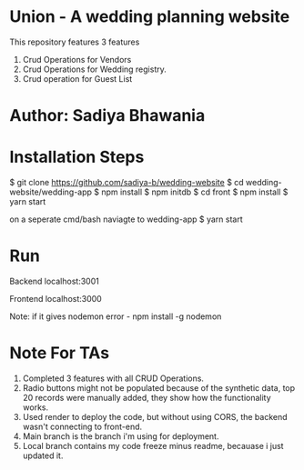 # Union - A wedding planning website
This repository features 3 features
1. Crud Operations for Vendors 
2. Crud Operations for Wedding registry. 
3. Crud operation for Guest List


# Author: Sadiya Bhawania

# Installation Steps
$ git clone https://github.com/sadiya-b/wedding-website
$ cd wedding-website/wedding-app
$ npm install
$ npm initdb
$ cd front
$ npm install
$ yarn start

on a seperate cmd/bash
naviagte to wedding-app
$ yarn start


# Run
Backend
localhost:3001

Frontend
localhost:3000

Note: if it gives nodemon error - npm install -g nodemon


# Note For TAs
1. Completed 3 features with all CRUD Operations.
2. Radio buttons might not be populated because of the synthetic data, top 20 records were manually added, they show how the functionality works.
3. Used render to deploy the code, but without using CORS, the backend wasn't connecting to front-end. 
4. Main branch is the branch i'm using for deployment. 
5. Local branch contains my code freeze minus readme, becauase i just updated it. 
